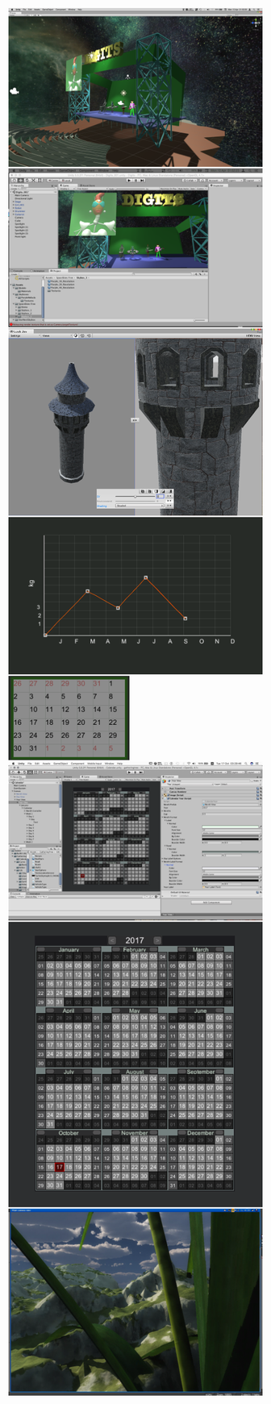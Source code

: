 ![](2017/Screen%20Shot%202017-04-10%20at%201.52.22%20AM%20(2).png)
![](2017/Screen%20Shot%202017-04-10%20at%201.52.22%20AM.png)
![](2017/Screen%20Shot%202017-05-02%20at%2011.39.54%20PM.png)
![](2017/Screen%20Shot%202017-07-26%20at%207.34.05%20PM.png)
![](2017/Screen%20Shot%202017-07-26%20at%207.51.32%20PM.png)
![](2017/Screen%20Shot%202017-10-17%20at%203.29.46%20AM.png)
![](2017/Screen%20Shot%202017-10-17%20at%203.30.19%20AM.png)
![](2017/Screen%20Shot%202017-10-24%20at%207.09.42%20PM.png)
